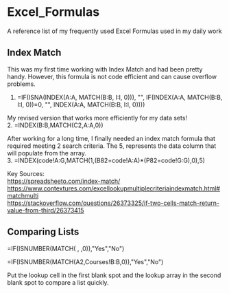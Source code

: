 # Excel_Formulas
A reference list of my frequently used Excel Formulas used in my daily work

## Index Match 
This was my first time working with Index Match and had been pretty handy.  However, this formula is not code efficient and can cause overflow problems.   
1. =IF(ISNA(INDEX(A:A, MATCH(B:B, I:I, 0))), "", IF(INDEX(A:A, MATCH(B:B, I:I, 0))=0, "", INDEX(A:A, MATCH(B:B, I:I, 0))))    

My revised version that works more efficiently for my data sets!    
2. =INDEX(B:B,MATCH(C2,A:A,0))   

After working for a long time, I finally needed an index match formula that required meeting 2 search criteria.  The 5, represents the data column that will populate from the array.   
3.    =INDEX(code!A:G,MATCH(1,(B82=code!A:A)*(P82=code!G:G),0),5)   


Key Sources:    
https://spreadsheeto.com/index-match/     
https://www.contextures.com/excellookupmultiplecriteriaindexmatch.html#matchmulti    
https://stackoverflow.com/questions/26373325/if-two-cells-match-return-value-from-third/26373415     

## Comparing Lists
=IF(ISNUMBER(MATCH(  ,  ,0)),"Yes","No")   

=IF(ISNUMBER(MATCH(A2,Courses!B:B,0)),"Yes","No")     

Put the lookup cell in the first blank spot and the lookup array in the second blank spot to compare a list quickly.

